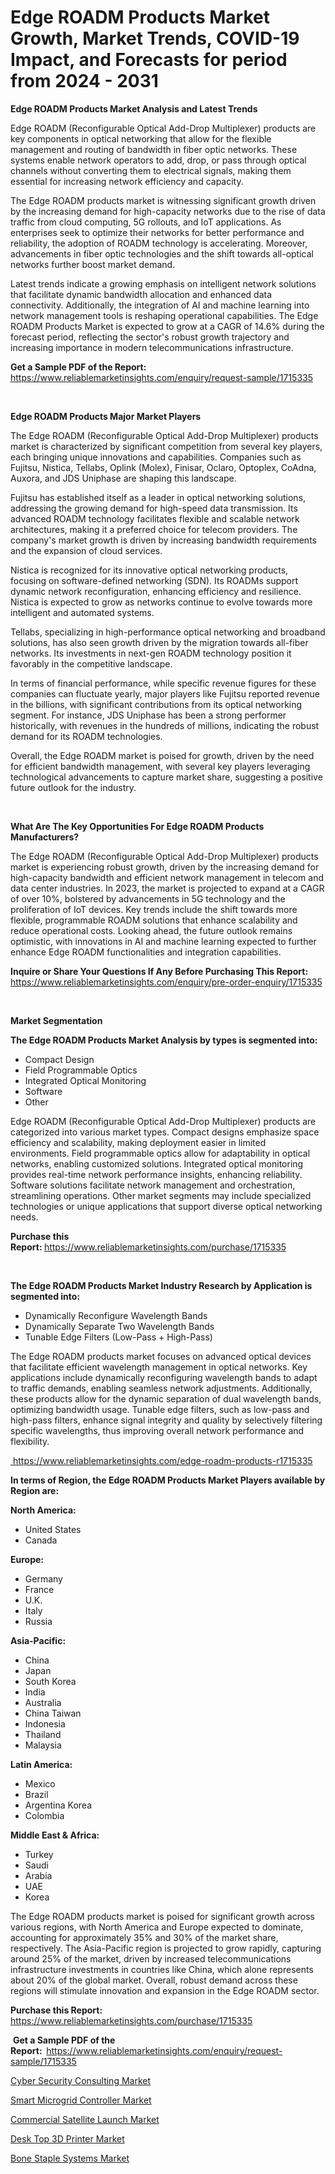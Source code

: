 <p><h1>Edge ROADM Products Market Growth, Market Trends, COVID-19 Impact, and Forecasts for period from 2024 - 2031</h1></p><p><strong>Edge ROADM Products Market Analysis and Latest Trends</strong></p>
<p><p>Edge ROADM (Reconfigurable Optical Add-Drop Multiplexer) products are key components in optical networking that allow for the flexible management and routing of bandwidth in fiber optic networks. These systems enable network operators to add, drop, or pass through optical channels without converting them to electrical signals, making them essential for increasing network efficiency and capacity.</p><p>The Edge ROADM products market is witnessing significant growth driven by the increasing demand for high-capacity networks due to the rise of data traffic from cloud computing, 5G rollouts, and IoT applications. As enterprises seek to optimize their networks for better performance and reliability, the adoption of ROADM technology is accelerating. Moreover, advancements in fiber optic technologies and the shift towards all-optical networks further boost market demand.</p><p>Latest trends indicate a growing emphasis on intelligent network solutions that facilitate dynamic bandwidth allocation and enhanced data connectivity. Additionally, the integration of AI and machine learning into network management tools is reshaping operational capabilities. The Edge ROADM Products Market is expected to grow at a CAGR of 14.6% during the forecast period, reflecting the sector's robust growth trajectory and increasing importance in modern telecommunications infrastructure.</p></p>
<p><strong>Get a Sample PDF of the Report:&nbsp;</strong> <a href="https://www.reliablemarketinsights.com/enquiry/request-sample/1715335?utm_campaign=1772&utm_medium=2&utm_source=Github&utm_content=ia&utm_term=23102024&utm_id=edge-roadm-products">https://www.reliablemarketinsights.com/enquiry/request-sample/1715335</a></p>
<p>&nbsp;</p>
<p><strong>Edge ROADM Products Major Market Players</strong></p>
<p><p>The Edge ROADM (Reconfigurable Optical Add-Drop Multiplexer) products market is characterized by significant competition from several key players, each bringing unique innovations and capabilities. Companies such as Fujitsu, Nistica, Tellabs, Oplink (Molex), Finisar, Oclaro, Optoplex, CoAdna, Auxora, and JDS Uniphase are shaping this landscape.</p><p>Fujitsu has established itself as a leader in optical networking solutions, addressing the growing demand for high-speed data transmission. Its advanced ROADM technology facilitates flexible and scalable network architectures, making it a preferred choice for telecom providers. The company's market growth is driven by increasing bandwidth requirements and the expansion of cloud services.</p><p>Nistica is recognized for its innovative optical networking products, focusing on software-defined networking (SDN). Its ROADMs support dynamic network reconfiguration, enhancing efficiency and resilience. Nistica is expected to grow as networks continue to evolve towards more intelligent and automated systems.</p><p>Tellabs, specializing in high-performance optical networking and broadband solutions, has also seen growth driven by the migration towards all-fiber networks. Its investments in next-gen ROADM technology position it favorably in the competitive landscape.</p><p>In terms of financial performance, while specific revenue figures for these companies can fluctuate yearly, major players like Fujitsu reported revenue in the billions, with significant contributions from its optical networking segment. For instance, JDS Uniphase has been a strong performer historically, with revenues in the hundreds of millions, indicating the robust demand for its ROADM technologies.</p><p>Overall, the Edge ROADM market is poised for growth, driven by the need for efficient bandwidth management, with several key players leveraging technological advancements to capture market share, suggesting a positive future outlook for the industry.</p></p>
<p>&nbsp;</p>
<p><strong>What Are The Key Opportunities For Edge ROADM Products Manufacturers?</strong></p>
<p><p>The Edge ROADM (Reconfigurable Optical Add-Drop Multiplexer) products market is experiencing robust growth, driven by the increasing demand for high-capacity bandwidth and efficient network management in telecom and data center industries. In 2023, the market is projected to expand at a CAGR of over 10%, bolstered by advancements in 5G technology and the proliferation of IoT devices. Key trends include the shift towards more flexible, programmable ROADM solutions that enhance scalability and reduce operational costs. Looking ahead, the future outlook remains optimistic, with innovations in AI and machine learning expected to further enhance Edge ROADM functionalities and integration capabilities.</p></p>
<p><strong>Inquire or Share Your Questions If Any Before Purchasing This Report:</strong> <a href="https://www.reliablemarketinsights.com/enquiry/pre-order-enquiry/1715335?utm_campaign=1772&utm_medium=2&utm_source=Github&utm_content=ia&utm_term=23102024&utm_id=edge-roadm-products">https://www.reliablemarketinsights.com/enquiry/pre-order-enquiry/1715335</a></p>
<p>&nbsp;</p>
<p><strong>Market Segmentation</strong></p>
<p><strong>The Edge ROADM Products Market Analysis by types is segmented into:</strong></p>
<p><ul><li>Compact Design</li><li>Field Programmable Optics</li><li>Integrated Optical Monitoring</li><li>Software</li><li>Other</li></ul></p>
<p><p>Edge ROADM (Reconfigurable Optical Add-Drop Multiplexer) products are categorized into various market types. Compact designs emphasize space efficiency and scalability, making deployment easier in limited environments. Field programmable optics allow for adaptability in optical networks, enabling customized solutions. Integrated optical monitoring provides real-time network performance insights, enhancing reliability. Software solutions facilitate network management and orchestration, streamlining operations. Other market segments may include specialized technologies or unique applications that support diverse optical networking needs.</p></p>
<p><strong>Purchase this Report:&nbsp;</strong><a href="https://www.reliablemarketinsights.com/purchase/1715335?utm_campaign=1772&utm_medium=2&utm_source=Github&utm_content=ia&utm_term=23102024&utm_id=edge-roadm-products">https://www.reliablemarketinsights.com/purchase/1715335</a></p>
<p>&nbsp;</p>
<p><strong>The Edge ROADM Products Market Industry Research by Application is segmented into:</strong></p>
<p><ul><li>Dynamically Reconfigure Wavelength Bands</li><li>Dynamically Separate Two Wavelength Bands</li><li>Tunable Edge Filters (Low-Pass + High-Pass)</li></ul></p>
<p><p>The Edge ROADM products market focuses on advanced optical devices that facilitate efficient wavelength management in optical networks. Key applications include dynamically reconfiguring wavelength bands to adapt to traffic demands, enabling seamless network adjustments. Additionally, these products allow for the dynamic separation of dual wavelength bands, optimizing bandwidth usage. Tunable edge filters, such as low-pass and high-pass filters, enhance signal integrity and quality by selectively filtering specific wavelengths, thus improving overall network performance and flexibility.</p></p>
<p><a href="https://www.reliablemarketinsights.com/edge-roadm-products-r1715335?utm_campaign=1772&utm_medium=2&utm_source=Github&utm_content=ia&utm_term=23102024&utm_id=edge-roadm-products">&nbsp;https://www.reliablemarketinsights.com/edge-roadm-products-r1715335</a></p>
<p><strong>In terms of Region, the Edge ROADM Products Market Players available by Region are:</strong></p>
<p>
    <p> <strong> North America: </strong>
        <ul>
            <li>United States</li>
            <li>Canada</li>
        </ul>
        </p> 
    <p> <strong> Europe: </strong>
        <ul>
            <li>Germany</li>
            <li>France</li>
            <li>U.K.</li>
            <li>Italy</li>
            <li>Russia</li>
        </ul>
        </p> 
    <p> <strong> Asia-Pacific: </strong>
        <ul>
            <li>China</li>
            <li>Japan</li>
            <li>South Korea</li>
            <li>India</li>
            <li>Australia</li>
            <li>China Taiwan</li>
            <li>Indonesia</li>
            <li>Thailand</li>
            <li>Malaysia</li>
        </ul>
        </p> 
    <p> <strong> Latin America: </strong>
        <ul>
            <li>Mexico</li>
            <li>Brazil</li>
            <li>Argentina Korea</li>
            <li>Colombia</li>
        </ul>
        </p> 
    <p> <strong> Middle East & Africa: </strong>
        <ul>
            <li>Turkey</li>
            <li>Saudi</li>
            <li>Arabia</li>
            <li>UAE</li>
            <li>Korea</li>
        </ul>
    </p>
    </p>
<p><p>The Edge ROADM products market is poised for significant growth across various regions, with North America and Europe expected to dominate, accounting for approximately 35% and 30% of the market share, respectively. The Asia-Pacific region is projected to grow rapidly, capturing around 25% of the market, driven by increased telecommunications infrastructure investments in countries like China, which alone represents about 20% of the global market. Overall, robust demand across these regions will stimulate innovation and expansion in the Edge ROADM sector.</p></p>
<p><strong>Purchase this Report: </strong><a href="https://www.reliablemarketinsights.com/purchase/1715335?utm_campaign=1772&utm_medium=2&utm_source=Github&utm_content=ia&utm_term=23102024&utm_id=edge-roadm-products">https://www.reliablemarketinsights.com/purchase/1715335</a></p>
<p>&nbsp;<strong>Get a Sample PDF of the Report:&nbsp;&nbsp;</strong><a href="https://www.reliablemarketinsights.com/enquiry/request-sample/1715335?utm_campaign=1772&utm_medium=2&utm_source=Github&utm_content=ia&utm_term=23102024&utm_id=edge-roadm-products">https://www.reliablemarketinsights.com/enquiry/request-sample/1715335</a></p>
<p><strong></strong></p>
<p><p><a href="https://www.linkedin.com/pulse/insights-cyber-security-consulting-market-players-size-geographical-xaiee?utm_campaign=1772&utm_medium=2&utm_source=Github&utm_content=ia&utm_term=23102024&utm_id=edge-roadm-products">Cyber Security Consulting Market</a></p><p><a href="https://www.linkedin.com/pulse/market-insights-global-smart-microgrid-controller-forecast-po2ce?utm_campaign=1772&utm_medium=2&utm_source=Github&utm_content=ia&utm_term=23102024&utm_id=edge-roadm-products">Smart Microgrid Controller Market</a></p><p><a href="https://www.linkedin.com/pulse/commercial-satellite-launch-landscape-product-spectrum-market-fb2te?utm_campaign=1772&utm_medium=2&utm_source=Github&utm_content=ia&utm_term=23102024&utm_id=edge-roadm-products">Commercial Satellite Launch Market</a></p><p><a href="https://www.linkedin.com/pulse/desk-top-3d-printer-market-penetration-strategies-untapped-osn6e?utm_campaign=1772&utm_medium=2&utm_source=Github&utm_content=ia&utm_term=23102024&utm_id=edge-roadm-products">Desk Top 3D Printer Market</a></p><p><a href="https://www.linkedin.com/pulse/bone-staple-systems-market-industry-landscape-growth-trajectories-hzqqe?utm_campaign=1772&utm_medium=2&utm_source=Github&utm_content=ia&utm_term=23102024&utm_id=edge-roadm-products">Bone Staple Systems Market</a></p></p>